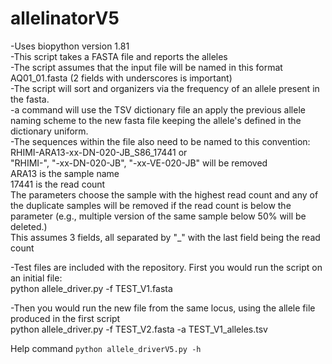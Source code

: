 # allelinatorV5
-Uses biopython version 1.81  
-This script takes a FASTA file and reports the alleles   
-The script assumes that the input file will be named in this format  
AQ01_01.fasta (2 fields with underscores is important)  
-The script will sort and organizers via the frequency of an allele present in the fasta.  
-a command will use the TSV dictionary file an apply the previous allele naming scheme to the new fasta file keeping the allele's defined in the dictionary uniform.   
-The sequences within the file also need to be named to this convention:  
 RHIMI-ARA13-xx-DN-020-JB_S86_17441 or   
"RHIMI-", "-xx-DN-020-JB", "-xx-VE-020-JB" will be removed  
 ARA13 is the sample name  
 17441 is the read count  
The parameters choose the sample with the highest read count and any of the duplicate samples will be removed if the read count is below the parameter (e.g., multiple version of the same sample below 50% will be deleted.)  
This assumes 3 fields, all separated by "_" with the last field being the read count  

-Test files are included with the repository. First you would run the script on an initial file:  
python allele_driver.py -f TEST_V1.fasta  
  
-Then you would run the new file from the same locus, using the allele file produced in the first script  
python allele_driver.py -f TEST_V2.fasta -a TEST_V1_alleles.tsv  

      
Help command `python allele_driverV5.py -h`
